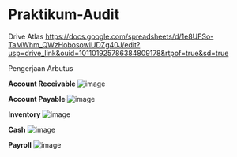 # Praktikum-Audit
Drive Atlas
https://docs.google.com/spreadsheets/d/1e8UFSo-TaMWhm_QWzHobosowlUDZg40J/edit?usp=drive_link&ouid=101101925786384809178&rtpof=true&sd=true

Pengerjaan Arbutus


**Account Receivable**
![image](https://github.com/user-attachments/assets/e4be5c18-9c3c-41c5-a66a-5e79b11acbba)


**Account Payable**
![image](https://github.com/user-attachments/assets/36ab91cb-5d95-4728-889d-dcf07b25b8c4)


**Inventory**
![image](https://github.com/user-attachments/assets/db8756ea-f01b-4d41-a479-833dd2587aaa)


**Cash**
![image](https://github.com/user-attachments/assets/513a1595-2c03-4b2b-916e-03f8f0a89f7d)


**Payroll**
![image](https://github.com/user-attachments/assets/64597a55-4273-4f5c-858f-1db5c52be26f)



 
 

 



